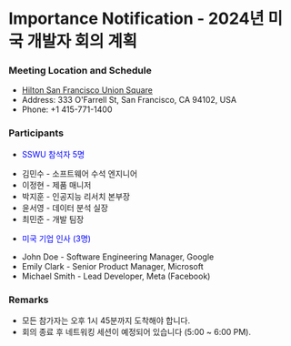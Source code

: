 
# Importance Notification - 2024년 미국 개발자 회의 계획

### Meeting Location and Schedule
- [Hilton San Francisco Union Square](https://www.hilton.com/en/hotels/sfofhhh-hilton-san-francisco-union-square/)
- Address: 333 O'Farrell St, San Francisco, CA 94102, USA
- Phone: +1 415-771-1400

### Participants
- <p align="justify"> <span style="color:blue">SSWU 참석자 5명</span></p>
- 김민수 - 소프트웨어 수석 엔지니어
- 이정현 - 제품 매니저
- 박지훈 - 인공지능 리서치 본부장
- 윤서영 - 데이터 분석 실장
- 최민준 - 개발 팀장
- <p align="justify"> <span style="color:blue">미국 기업 인사 (3명)</span></p>
- John Doe - Software Engineering Manager, Google
- Emily Clark - Senior Product Manager, Microsoft
- Michael Smith - Lead Developer, Meta (Facebook) 

### Remarks
- 모든 참가자는 오후 1시 45분까지 도착해야 합니다.  
- 회의 종료 후 네트워킹 세션이 예정되어 있습니다 (5:00 ~ 6:00 PM).  
